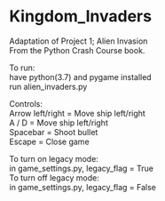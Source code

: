 # Kingdom_Invaders
Adaptation of Project 1; Alien Invasion   
From the Python Crash Course book.

To run:  
have python(3.7) and pygame installed  
run alien_invaders.py  
  
Controls:  
Arrow left/right = Move ship left/right  
A / D  = Move ship left/right  
Spacebar         = Shoot bullet   
Escape           = Close game  
    
   
 To turn on legacy mode:  
 in game_settings.py, legacy_flag = True  
 To turn off legacy mode:  
 in game_settings.py, legacy_flag = False 

